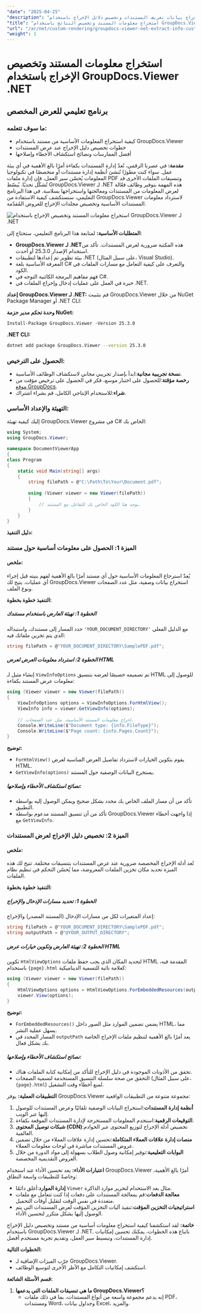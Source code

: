 ```yaml
---
"date": "2025-04-25"
"description": "تعرّف على كيفية استخراج بيانات تعريف المستندات وتخصيص دلائل الإخراج باستخدام GroupDocs.Viewer لـ .NET. حسّن أنظمة إدارة المستندات لديك اليوم."
"title": "استخراج معلومات المستند وتخصيص النتائج باستخدام GroupDocs.Viewer .NET - دليل شامل"
"url": "/ar/net/custom-rendering/groupdocs-viewer-net-extract-info-customize-output/"
"weight": 1
---
```


# استخراج معلومات المستند وتخصيص الإخراج باستخدام GroupDocs.Viewer .NET
## برنامج تعليمي للعرض المخصص
### ما سوف تتعلمه:
- كيفية استخراج المعلومات الأساسية من مستند باستخدام GroupDocs.Viewer
- خطوات تخصيص دليل الإخراج عند عرض المستندات
- أفضل الممارسات ونصائح استكشاف الأخطاء وإصلاحها

**مقدمة:**
في عصرنا الرقمي، تُعدّ إدارة المستندات بكفاءة أمرًا بالغ الأهمية في أي بيئة عمل. سواء كنت مطورًا تُنشئ أنظمة إدارة مستندات أو متخصصًا في تكنولوجيا المعلومات يُحسّن سير العمل، فإن إدارة ملفات PDF وتنسيقات الملفات الأخرى قد تُشكّل تحديًا. يُبسّط GroupDocs.Viewer لـ .NET هذه المهمة بتوفير وظائف فعّالة لعرض المعلومات من المستندات ومعالجتها واستخراجها بسلاسة. في هذا البرنامج التعليمي، سنستكشف كيفية الاستفادة من GroupDocs.Viewer لاسترداد معلومات المستندات الأساسية وتخصيص مجلدات الإخراج للعروض المُقدّمة.

![استخراج معلومات المستند وتخصيص الإخراج باستخدام GroupDocs.Viewer لـ .NET](/viewer/custom-rendering/extract-document-info-customize-output-img.png)

**المتطلبات الأساسية:**
لمتابعة هذا البرنامج التعليمي، ستحتاج إلى:
- **GroupDocs.Viewer لـ .NET**هذه المكتبة ضرورية لعرض المستندات. تأكد من استخدام الإصدار 25.3.0 أو أحدث.
- بيئة تطوير تم إعدادها لتطبيقات .NET (على سبيل المثال، Visual Studio).
- المعرفة الأساسية بلغة C# والتعرف على كيفية التعامل مع مسارات الملفات في الكود.
- فهم مفاهيم البرمجة الكائنية التوجه في C#.
- خبرة في العمل على عمليات إدخال وإخراج الملفات في .NET.

**إعداد GroupDocs.Viewer لـ .NET:**
قم بتثبيت GroupDocs.Viewer من خلال NuGet Package Manager أو .NET CLI:

**وحدة تحكم مدير حزمة NuGet:**
```shell
Install-Package GroupDocs.Viewer -Version 25.3.0
```

**.NET CLI:**
```bash
dotnet add package GroupDocs.Viewer --version 25.3.0
```

### الحصول على الترخيص:
- **نسخة تجريبية مجانية**:ابدأ بإصدار تجريبي مجاني لاستكشاف الوظائف الأساسية.
- **رخصة مؤقتة**:للحصول على اختبار موسع، فكر في الحصول على ترخيص مؤقت من [موقع GroupDocs](https://purchase.groupdocs.com/temporary-license/).
- **شراء**:للاستخدام الإنتاجي الكامل، قم بشراء اشتراك.

### التهيئة والإعداد الأساسي:
إليك كيفية تهيئة GroupDocs.Viewer في مشروع C# الخاص بك:
```csharp
using System;
using GroupDocs.Viewer;

namespace DocumentViewerApp
{
class Program
{
    static void Main(string[] args)
    {
        string filePath = @"C:\Path\To\Your\Document.pdf";
        
        using (Viewer viewer = new Viewer(filePath))
        {
            // يوجد هنا الكود الخاص بك للتفاعل مع المستند.
        }
    }
}
```

**دليل التنفيذ:**
### الميزة 1: الحصول على معلومات أساسية حول مستند
#### ملخص:
يُعدّ استرجاع المعلومات الأساسية حول أي مستند أمرًا بالغ الأهمية لفهم بنيته قبل إجراء أي عمليات. يتيح لك GroupDocs.Viewer استخراج بيانات وصفية، مثل عدد الصفحات ونوع الملف.

**التنفيذ خطوة بخطوة:**
##### الخطوة 1: تهيئة العارض باستخدام مستندك
حدد المسار إلى مستندك، واستبداله `'YOUR_DOCUMENT_DIRECTORY'` مع الدليل الفعلي الذي يتم تخزين ملفاتك فيه:
```csharp
string filePath = @"YOUR_DOCUMENT_DIRECTORY\SamplePDF.pdf";
```
##### الخطوة 2: استرداد معلومات العرض لعرض HTML
إنشاء مثيل لـ `ViewInfoOptions` تم تصميمه خصيصًا لعرضه بتنسيق HTML للوصول إلى معلومات عرض المستند بكفاءة:
```csharp
using (Viewer viewer = new Viewer(filePath))
{
    ViewInfoOptions options = ViewInfoOptions.ForHtmlView();
    ViewInfo info = viewer.GetViewInfo(options);
    
    // إخراج معلومات المستند الأساسية، مثل عدد الصفحات.
    Console.WriteLine($"Document type: {info.FileType}");
    Console.WriteLine($"Page count: {info.Pages.Count}");
}
```
**توضيح:** 
- `ForHtmlView()` يقوم بتكوين الخيارات لاسترداد تفاصيل العرض المناسبة لعرض HTML.
- `GetViewInfo(options)` يستخرج البيانات الوصفية حول المستند.

##### نصائح استكشاف الأخطاء وإصلاحها:
- تأكد من أن مسار الملف الخاص بك محدد بشكل صحيح ويمكن الوصول إليه بواسطة التطبيق.
- تأكد من أن تنسيق المستند مدعوم بواسطة GroupDocs.Viewer إذا واجهت أخطاء مع `GetViewInfo`.

### الميزة 2: تخصيص دليل الإخراج لعرض المستندات
#### ملخص:
تُعد أدلة الإخراج المخصصة ضرورية عند عرض المستندات بتنسيقات مختلفة. تتيح لك هذه الميزة تحديد مكان تخزين الملفات المعروضة، مما يُحسّن التحكم في تنظيم نظام الملفات.

**التنفيذ خطوة بخطوة:**
##### الخطوة 1: تحديد مسارات الإدخال والإخراج
إعداد المتغيرات لكل من مسارات الإدخال (المستند المصدر) والإخراج:
```csharp
string filePath = @"YOUR_DOCUMENT_DIRECTORY\SamplePDF.pdf";
string outputPath = @"@YOUR_OUTPUT_DIRECTORY";
```
##### الخطوة 2: تهيئة العارض وتكوين خيارات عرض HTML
تكوين `HtmlViewOptions` لتحديد المكان الذي يجب حفظ ملفات HTML المقدمة فيه، باستخدام `{page}.html` كعلامة نائبة للتسمية الديناميكية:
```csharp
using (Viewer viewer = new Viewer(filePath))
{
    HtmlViewOptions options = HtmlViewOptions.ForEmbeddedResources(outputPath + "\{page}.html");
    viewer.View(options);
}
```
**توضيح:** 
- `ForEmbeddedResources()` يضمن تضمين الموارد مثل الصور داخل HTML، مما يسهل عملية النشر.
- المسار المحدد في `outputPath` يعد أمرًا بالغ الأهمية لتنظيم ملفات الإخراج الخاصة بك بشكل فعال.

##### نصائح استكشاف الأخطاء وإصلاحها:
- تحقق من الأذونات الموجودة في دليل الإخراج للتأكد من إمكانية كتابة الملفات هناك.
- التحقق من صحة سلسلة التنسيق المستخدمة لتسمية الصفحات (على سبيل المثال، `{page}.html`) لمنع أخطاء وقت التشغيل.

**التطبيقات العملية:**
يوفر GroupDocs.Viewer مجموعة متنوعة من التطبيقات الواقعية:
1. **أنظمة إدارة المستندات**:استخراج البيانات الوصفية تلقائيًا وعرض المستندات للوصول إليها عبر الويب.
2. **التوقيعات الرقمية**:استخدم المعلومات المستخرجة لإدارة المستندات الموقعة بكفاءة.
3. **شبكات توصيل المحتوى (CDN)**:تخصيص أدلة الإخراج لتوزيع المحتوى عبر الخوادم العالمية.
4. **منصات إدارة علاقات العملاء المتكاملة**:تحسين إدارة علاقات العملاء من خلال تضمين عروض المستندات مباشرة في لوحات معلومات العملاء.
5. **البوابات التعليمية**:توفير إمكانية وصول الطلاب بسهولة إلى مواد الدورة من خلال العروض التقديمية المخصصة.

**اعتبارات الأداء:**
يعد تحسين الأداء عند استخدام GroupDocs.Viewer أمرًا بالغ الأهمية، وخاصةً للتطبيقات واسعة النطاق:
- **إدارة الموارد**:أغلق دائمًا `Viewer` مثال بعد الاستخدام لتحرير موارد الذاكرة.
- **معالجة الدفعات**:قم بمعالجة المستندات على دفعات إذا كنت تتعامل مع ملفات متعددة في نفس الوقت لتقليل أوقات التحميل.
- **استراتيجيات التخزين المؤقت**:تنفيذ آليات التخزين المؤقت لعرض المستندات التي يتم الوصول إليها بشكل متكرر لتحسين الأداء.

**خاتمة:**
لقد استكشفنا كيفية استخراج معلومات أساسية من مستند وتخصيص دليل الإخراج باستخدام GroupDocs.Viewer لـ .NET. باتباع هذه الخطوات، يمكنك تحسين إمكانيات إدارة المستندات، وتبسيط سير العمل، وتقديم تجربة مستخدم أفضل.

**الخطوات التالية:**
- جرّب الميزات الإضافية لـ GroupDocs.Viewer.
- استكشف إمكانيات التكامل مع الأطر الأخرى لتوسيع الوظائف.

**قسم الأسئلة الشائعة:**
1. **ما هي تنسيقات الملفات التي يدعمها GroupDocs.Viewer؟**
   - إنه يدعم مجموعة واسعة من أنواع المستندات، بما في ذلك ملفات PDF، ومستندات Word، وجداول بيانات Excel، والمزيد.